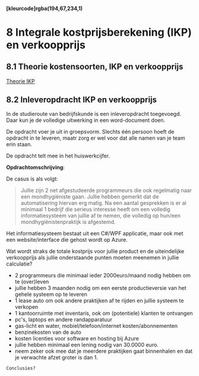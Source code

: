 #### [kleurcode]rgba(194,67,234,1)

# 8 Integrale kostprijsberekening (IKP) en verkoopprijs

## 8.1 Theorie kostensoorten, IKP en verkoopprijs

[Theorie IKP](https://elo.kw1c.nl/CMS/Studie/811%20ICT-Academie/811%20VakkenInhoud/[B.05%20BED]%20Bedrijfskunde/Productie/01.%20Reader/Theorie%20Integrale%20kostprijsberekening%20+%20Afschrijven%20Compleet.pdf)

## 8.2 Inleveropdracht IKP en verkoopprijs

In de studieroute van bedrijfskunde is een inleveropdracht toegevoegd. Daar kun je de volledige uitwerking in een word-document doen.
 
De opdracht voer je uit in groepsvorm. Slechts één persoon hoeft de opdracht in te leveren, maatr zorg er wel voor dat alle namen van je team erin staan.

De opdracht telt mee in het huiswerkcijfer.

__Opdrachtomschrijving__:<br>

De casus is als volgt: <br>
>Jullie zijn 2 net afgestudeerde programmeurs die ook regelmatig naar een mondhygiëniste gaan. Jullie hebben gemerkt dat de 
automatisering hiervan erg matig. Na een aantal gesprekken is er al minimaal 1 bedrijf die serieus interesse heeft om een volledig informatiesysteem
van jullie af te nemen, die volledig op hun/een mondhygiënistenpraktijk is afgestemd.

 Het informatiesysteem bestaat uit een C#/WPF applicatie, maar ook met een website/interface die gehost wordt op Azure.
 
 Wat wordt straks de totale kostprijs voor jullie product en de uiteindelijke verkoopprijs als jullie onderstaande 
 punten moeten meenemen in jullie calculatie?
 
 - 2 programmeurs die minimaal ieder 2000euro/maand nodig hebben om te (over)leven
 - jullie hebben 3 maanden nodig om een eerste productieversie van het gehele systeem op te leveren
 - 1 lease auto om ook andere praktijken af te rijden en jullie systeem te verkopen
 - 1 kantoorruimte met inventaris, ook om (potentiele) klanten te ontvangen
 - pc's, laptops en andere randapparatuur
 - gas-licht en water, mobiel/telefoon/internet kosten/abonnementen
 - benzinekosten van de auto
 - kosten licenties voor software en hosting bij Azure
 - jullie hebben minimaal een lening nodig van 30.0000 euro.
 - neem zeker ook mee dat je meerdere praktijken gaat binnenhalen en dat je verwachte afzet groter is dan 1.
 
 ``Conclusies?``